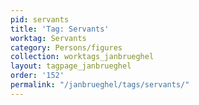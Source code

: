 ```yaml
---
pid: servants
title: 'Tag: Servants'
worktag: Servants
category: Persons/figures
collection: worktags_janbrueghel
layout: tagpage_janbrueghel
order: '152'
permalink: "/janbrueghel/tags/servants/"
---
```

